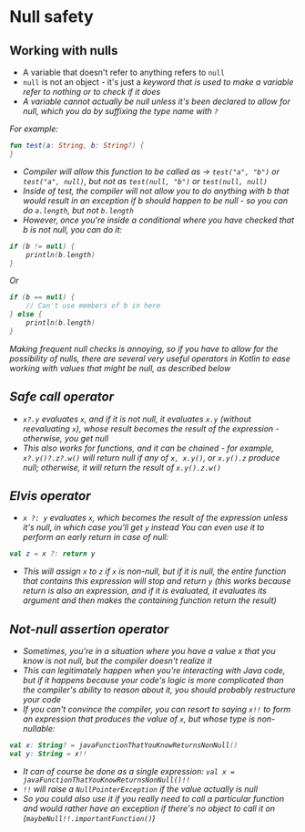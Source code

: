 # Null safety 

## Working with nulls

* A variable that doesn't refer to anything refers to `null`
* `null` is not an object - it's just a <i>keyword<i/> that is used to make a variable refer to nothing or to check if it does
* A variable cannot actually be null unless it's been declared to allow for null, which you do by suffixing the type name with `?`

For example:

```kotlin
fun test(a: String, b: String?) {
}
```

* Compiler will allow this function to be called as -> `test("a", "b")` or `test("a", null)`, but not as `test(null, "b")` or `test(null, null)`
* Inside of test, the compiler will not allow you to do anything with b that would result in an exception if b should happen to be 
null - so you can do `a.length`, but not `b.length`
* However, once you're inside a conditional where you have checked that b is not null, you can do it:

```kotlin
if (b != null) {
    println(b.length)
}
```

Or

```kotlin
if (b == null) {
    // Can't use members of b in here
} else {
    println(b.length)
}
```

Making frequent null checks is annoying, so if you have to allow for the possibility of nulls, there are several very useful 
operators in Kotlin to ease working with values that might be null, as described below

## Safe call operator

* `x?.y` evaluates `x`, and if it is not null, it evaluates `x.y` (without reevaluating `x`), whose result becomes the result of the 
expression - otherwise, you get null
* This also works for functions, and it can be chained - for example, `x?.y()?.z?.w()` will return null if any of `x, x.y()`, or `x.y().z` 
produce null; otherwise, it will return the result of `x.y().z.w()`

## Elvis operator

* `x ?: y` evaluates `x`, which becomes the result of the expression unless it's null, in which case you'll get `y` instead 
You can even use it to perform an early return in case of null:

```kotlin
val z = x ?: return y
```

* This will assign `x` to `z` if `x` is non-null, but if it is null, the entire function that contains this expression will stop and return 
`y` (this works because return is also an expression, and if it is evaluated, it evaluates its argument and then makes the containing 
function return the result)

## Not-null assertion operator

* Sometimes, you're in a situation where you have a value x that you know is not null, but the compiler doesn't realize it
* This can legitimately happen when you're interacting with Java code, but if it happens because your code's logic is more complicated 
than the compiler's ability to reason about it, you should probably restructure your code
* If you can't convince the compiler, you can resort to saying `x!!` to form an expression that produces the value of `x`, but whose 
type is non-nullable:

```kotlin
val x: String? = javaFunctionThatYouKnowReturnsNonNull()
val y: String = x!!
```

* It can of course be done as a single expression: `val x = javaFunctionThatYouKnowReturnsNonNull()!!`
* `!!` will raise a `NullPointerException` if the value actually is null
* So you could also use it if you really need to call a particular function and would rather have an exception if there's no object 
to call it on (`maybeNull!!.importantFunction()`)





